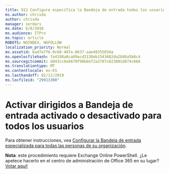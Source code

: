 ```yaml
---
title: 912 Configure específica la Bandeja de entrada todos los usuarios de la organización
ms.author: chrisda
author: chrisda
manager: serdars
ms.date: 6/8/2018
ms.audience: ITPro
ms.topic: article
ROBOTS: NOINDEX, NOFOLLOW
localization_priority: Normal
ms.assetid: bad7a7f6-0c68-497a-8637-aae49355034a
ms.openlocfilehash: fa4198a8ca09acd3138eb1543682da2b86a5b8c4
ms.sourcegitcommit: dd43cc0a9470f98b8ef2a3787c823801d674c666
ms.translationtype: MT
ms.contentlocale: es-ES
ms.lasthandoff: 02/12/2019
ms.locfileid: "29913300"
---
```

# <a name="turn-focused-inbox-on-or-off-for-everyone"></a>Activar dirigidos a Bandeja de entrada activado o desactivado para todos los usuarios

Para obtener instrucciones, vea [Configurar la Bandeja de entrada especializada para todas las personas de su organización](https://support.office.com/article/613a845c-4b71-41de-b331-acdcf5b6625d.aspx).
  
 **Nota**: este procedimiento requiere Exchange Online PowerShell. ¿Le apetece hacerlo en el centro de administración de Office 365 en su lugar? [Votar aquí!](https://go.microsoft.com/fwlink/p/?linkid=862489)
  

